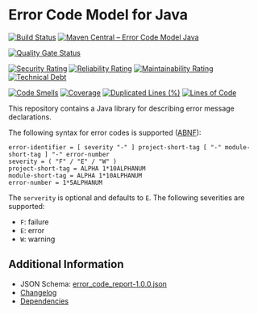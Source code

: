 # Error Code Model for Java

[![Build Status](https://github.com/exasol/error-code-model-java/actions/workflows/ci-build.yml/badge.svg)](https://github.com/exasol/error-code-model-java/actions/workflows/ci-build.yml)
[![Maven Central – Error Code Model Java](https://img.shields.io/maven-central/v/com.exasol/error-code-model-java)](https://search.maven.org/artifact/com.exasol/error-code-model-java)

[![Quality Gate Status](https://sonarcloud.io/api/project_badges/measure?project=com.exasol%3Aerror-code-model-java&metric=alert_status)](https://sonarcloud.io/dashboard?id=com.exasol%3Aerror-code-model-java)

[![Security Rating](https://sonarcloud.io/api/project_badges/measure?project=com.exasol%3Aerror-code-model-java&metric=security_rating)](https://sonarcloud.io/dashboard?id=com.exasol%3Aerror-code-model-java)
[![Reliability Rating](https://sonarcloud.io/api/project_badges/measure?project=com.exasol%3Aerror-code-model-java&metric=reliability_rating)](https://sonarcloud.io/dashboard?id=com.exasol%3Aerror-code-model-java)
[![Maintainability Rating](https://sonarcloud.io/api/project_badges/measure?project=com.exasol%3Aerror-code-model-java&metric=sqale_rating)](https://sonarcloud.io/dashboard?id=com.exasol%3Aerror-code-model-java)
[![Technical Debt](https://sonarcloud.io/api/project_badges/measure?project=com.exasol%3Aerror-code-model-java&metric=sqale_index)](https://sonarcloud.io/dashboard?id=com.exasol%3Aerror-code-model-java)

[![Code Smells](https://sonarcloud.io/api/project_badges/measure?project=com.exasol%3Aerror-code-model-java&metric=code_smells)](https://sonarcloud.io/dashboard?id=com.exasol%3Aerror-code-model-java)
[![Coverage](https://sonarcloud.io/api/project_badges/measure?project=com.exasol%3Aerror-code-model-java&metric=coverage)](https://sonarcloud.io/dashboard?id=com.exasol%3Aerror-code-model-java)
[![Duplicated Lines (%)](https://sonarcloud.io/api/project_badges/measure?project=com.exasol%3Aerror-code-model-java&metric=duplicated_lines_density)](https://sonarcloud.io/dashboard?id=com.exasol%3Aerror-code-model-java)
[![Lines of Code](https://sonarcloud.io/api/project_badges/measure?project=com.exasol%3Aerror-code-model-java&metric=ncloc)](https://sonarcloud.io/dashboard?id=com.exasol%3Aerror-code-model-java)

This repository contains a Java library for describing error message declarations.

The following syntax for error codes is supported ([ABNF](https://en.wikipedia.org/wiki/Augmented_Backus%E2%80%93Naur_form)):

```abnf
error-identifier = [ severity "-" ] project-short-tag [ "-" module-short-tag ] "-" error-number
severity = ( "F" / "E" / "W" )
project-short-tag = ALPHA 1*10ALPHANUM
module-short-tag = ALPHA 1*10ALPHANUM
error-number = 1*5ALPHANUM
```

The `serverity` is optional and defaults to `E`. The following severities are supported:

* `F`: failure
* `E`: error
* `W`: warning

## Additional Information

* JSON Schema: [error_code_report-1.0.0.json](https://schemas.exasol.com/error_code_report-1.0.0.json)
* [Changelog](doc/changes/changelog.md)
* [Dependencies](dependencies.md)

